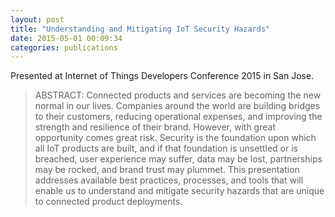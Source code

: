 ```yaml
---
layout: post
title: "Understanding and Mitigating IoT Security Hazards"
date: 2015-05-01 00:09:34
categories: publications 
---
```


Presented at Internet of Things Developers Conference 2015 in San Jose.

> ABSTRACT: Connected products and services are becoming the new normal in our lives. Companies around the world are building bridges to their customers, reducing operational expenses, and improving the strength and resilience of their brand. However, with great opportunity comes great risk. Security is the foundation upon which all IoT products are built, and if that foundation is unsettled or is breached, user experience may suffer, data may be lost, partnerships may be rocked, and brand trust may plummet. This presentation addresses available best practices, processes, and tools that will enable us to understand and mitigate security hazards that are unique to connected product deployments.

